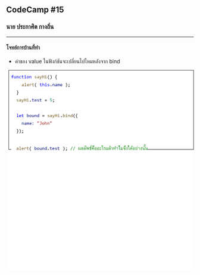 ## CodeCamp #15

### นาย ประกาศิต กางถิ่น

---

#### โจทย์การบ้านที่ทำ

- ค่าของ value ในฟังก์ชันจะเปลี่ยนไปไหมหลังจาก bind

![Alt text](image.png)
